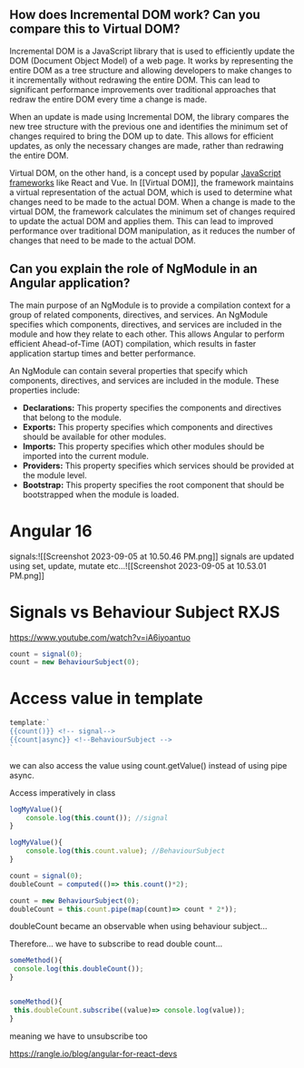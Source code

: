 ## How does Incremental DOM work? Can you compare this to Virtual DOM?

Incremental DOM is a JavaScript library that is used to efficiently update the DOM (Document Object Model) of a web page. It works by representing the entire DOM as a tree structure and allowing developers to make changes to it incrementally without redrawing the entire DOM. This can lead to significant performance improvements over traditional approaches that redraw the entire DOM every time a change is made.

When an update is made using Incremental DOM, the library compares the new tree structure with the previous one and identifies the minimum set of changes required to bring the DOM up to date. This allows for efficient updates, as only the necessary changes are made, rather than redrawing the entire DOM.

Virtual DOM, on the other hand, is a concept used by popular [JavaScript frameworks](https://anywhere.epam.com/en/blog/top-5-javascript-frameworks) like React and Vue. In [[Virtual DOM]], the framework maintains a virtual representation of the actual DOM, which is used to determine what changes need to be made to the actual DOM. When a change is made to the virtual DOM, the framework calculates the minimum set of changes required to update the actual DOM and applies them. This can lead to improved performance over traditional DOM manipulation, as it reduces the number of changes that need to be made to the actual DOM.


## Can you explain the role of NgModule in an Angular application?

The main purpose of an NgModule is to provide a compilation context for a group of related components, directives, and services. An NgModule specifies which components, directives, and services are included in the module and how they relate to each other. This allows Angular to perform efficient Ahead-of-Time (AOT) compilation, which results in faster application startup times and better performance.

An NgModule can contain several properties that specify which components, directives, and services are included in the module. These properties include:

- **Declarations:** This property specifies the components and directives that belong to the module.
- **Exports:** This property specifies which components and directives should be available for other modules.
- **Imports:** This property specifies which other modules should be imported into the current module.
- **Providers:** This property specifies which services should be provided at the module level.
- **Bootstrap:** This property specifies the root component that should be bootstrapped when the module is loaded.



# Angular 16
signals:![[Screenshot 2023-09-05 at 10.50.46 PM.png]]
signals are updated using set, update, mutate etc...![[Screenshot 2023-09-05 at 10.53.01 PM.png]]


# Signals vs Behaviour Subject RXJS
https://www.youtube.com/watch?v=iA6iyoantuo

```js
count = signal(0);
count = new BehaviourSubject(0);
```


# Access value in template
```ts
template:`
{{count()}} <!-- signal-->
{{count|async}} <!--BehaviourSubject -->
`
```

we can also access the value using count.getValue() instead of using pipe async.

Access imperatively in class

```js
logMyValue(){
	console.log(this.count()); //signal
}

logMyValue(){
	console.log(this.count.value); //BehaviourSubject
}
```

```js
count = signal(0);
doubleCount = computed(()=> this.count()*2);

count = new BehaviourSubject(0);
doubleCount = this.count.pipe(map(count)=> count * 2*));
```

doubleCount became an observable when using behaviour subject...


Therefore... we have to subscribe to read double count...
```js
someMethod(){
 console.log(this.doubleCount());
}


someMethod(){
 this.doubleCount.subscribe((value)=> console.log(value));
}
```
meaning we have to unsubscribe too

https://rangle.io/blog/angular-for-react-devs